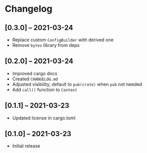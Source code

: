 # Changelog

## [0.3.0] – 2021-03-24

- Replace custom `ConfigBuilder` with derived one
- Remove `bytes` library from deps

## [0.2.0] – 2021-03-24

- Improved cargo docs
- Created `CHANGELOG.md`
- Adjusted visibility, default to `pub(crate)` when `pub` not needed
- Add `call()` function to `Context`

## [0.1.1] – 2021-03-23

- Updated license in cargo.toml

## [0.1.0] – 2021-03-23

- Initial release
